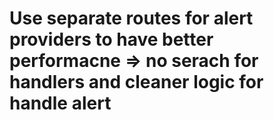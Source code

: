 # Use separate routes for alert providers to have better performacne => no serach for handlers and cleaner logic for handle alert
